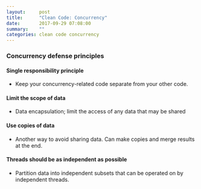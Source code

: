 ```yaml
---
layout:     post
title:      "Clean Code: Concurrency"
date:       2017-09-29 07:08:00
summary:    "" 
categories: clean code concurrency
---
```


### Concurrency defense principles
#### Single responsibility principle
* Keep your concurrency-related code separate from your other code.

#### Limit the scope of data
* Data encapsulation; limit the access of any data that may be shared

#### Use copies of data
* Another way to avoid sharing data. Can make copies and merge results at the end.

#### Threads should be as independent as possible
* Partition data into independent subsets that can be operated on by independent threads.